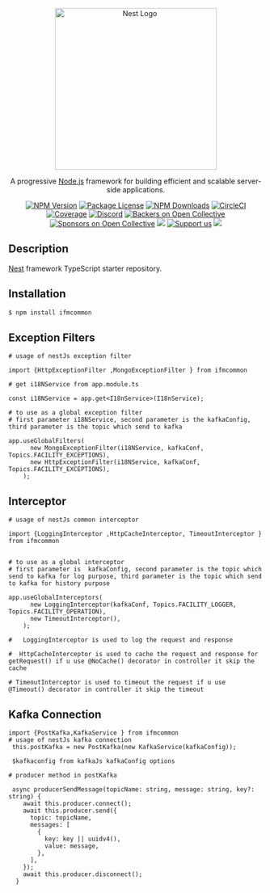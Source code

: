 <p align="center">
  <a href="http://nestjs.com/" target="blank"><img src="https://nestjs.com/img/logo_text.svg" width="320" alt="Nest Logo" /></a>
</p>

[circleci-image]: https://img.shields.io/circleci/build/github/nestjs/nest/master?token=abc123def456
[circleci-url]: https://circleci.com/gh/nestjs/nest

  <p align="center">A progressive <a href="http://nodejs.org" target="_blank">Node.js</a> framework for building efficient and scalable server-side applications.</p>
    <p align="center">
<a href="https://www.npmjs.com/~nestjscore" target="_blank"><img src="https://img.shields.io/npm/v/@nestjs/core.svg" alt="NPM Version" /></a>
<a href="https://www.npmjs.com/~nestjscore" target="_blank"><img src="https://img.shields.io/npm/l/@nestjs/core.svg" alt="Package License" /></a>
<a href="https://www.npmjs.com/~nestjscore" target="_blank"><img src="https://img.shields.io/npm/dm/@nestjs/common.svg" alt="NPM Downloads" /></a>
<a href="https://circleci.com/gh/nestjs/nest" target="_blank"><img src="https://img.shields.io/circleci/build/github/nestjs/nest/master" alt="CircleCI" /></a>
<a href="https://coveralls.io/github/nestjs/nest?branch=master" target="_blank"><img src="https://coveralls.io/repos/github/nestjs/nest/badge.svg?branch=master#9" alt="Coverage" /></a>
<a href="https://discord.gg/G7Qnnhy" target="_blank"><img src="https://img.shields.io/badge/discord-online-brightgreen.svg" alt="Discord"/></a>
<a href="https://opencollective.com/nest#backer" target="_blank"><img src="https://opencollective.com/nest/backers/badge.svg" alt="Backers on Open Collective" /></a>
<a href="https://opencollective.com/nest#sponsor" target="_blank"><img src="https://opencollective.com/nest/sponsors/badge.svg" alt="Sponsors on Open Collective" /></a>
  <a href="https://paypal.me/kamilmysliwiec" target="_blank"><img src="https://img.shields.io/badge/Donate-PayPal-ff3f59.svg"/></a>
    <a href="https://opencollective.com/nest#sponsor"  target="_blank"><img src="https://img.shields.io/badge/Support%20us-Open%20Collective-41B883.svg" alt="Support us"></a>
  <a href="https://twitter.com/nestframework" target="_blank"><img src="https://img.shields.io/twitter/follow/nestframework.svg?style=social&label=Follow"></a>
</p>
  <!--[![Backers on Open Collective](https://opencollective.com/nest/backers/badge.svg)](https://opencollective.com/nest#backer)
  [![Sponsors on Open Collective](https://opencollective.com/nest/sponsors/badge.svg)](https://opencollective.com/nest#sponsor)-->

## Description

[Nest](https://github.com/nestjs/nest) framework TypeScript starter repository.

## Installation

```bash
$ npm install ifmcommon
```

## Exception Filters

```
# usage of nestJs exception filter

import {HttpExceptionFilter ,MongoExceptionFilter } from ifmcommon

# get i18NService from app.module.ts

const i18NService = app.get<I18nService>(I18nService);

# to use as a global exception filter
# first parameter i18NService, second parameter is the kafkaConfig, third parameter is the topic which send to kafka

app.useGlobalFilters(
      new MongoExceptionFilter(i18NService, kafkaConf, Topics.FACILITY_EXCEPTIONS),
      new HttpExceptionFilter(i18NService, kafkaConf, Topics.FACILITY_EXCEPTIONS),
    );
```

## Interceptor
```
# usage of nestJs common interceptor

import {LoggingInterceptor ,HttpCacheInterceptor, TimeoutInterceptor } from ifmcommon


# to use as a global interceptor
# first parameter is  kafkaConfig, second parameter is the topic which send to kafka for log purpose, third parameter is the topic which send to kafka for history purpose

app.useGlobalInterceptors(
      new LoggingInterceptor(kafkaConf, Topics.FACILITY_LOGGER, Topics.FACILITY_OPERATION),
      new TimeoutInterceptor(),
    );

#   LoggingInterceptor is used to log the request and response 

#  HttpCacheInterceptor is used to cache the request and response for getRequest() if u use @NoCache() decorator in controller it skip the cache

# TimeoutInterceptor is used to timeout the request if u use @Timeout() decorator in controller it skip the timeout

```

## Kafka Connection

```
import {PostKafka,KafkaService } from ifmcommon
# usage of nestJs kafka connection
 this.postKafka = new PostKafka(new KafkaService(kafkaConfig));

 $kafkaconfig from kafkaJs kafkaConfig options

# producer method in postKafka

 async producerSendMessage(topicName: string, message: string, key?: string) {
    await this.producer.connect();
    await this.producer.send({
      topic: topicName,
      messages: [
        {
          key: key || uuidv4(),
          value: message,
        },
      ],
    });
    await this.producer.disconnect();
  }
```